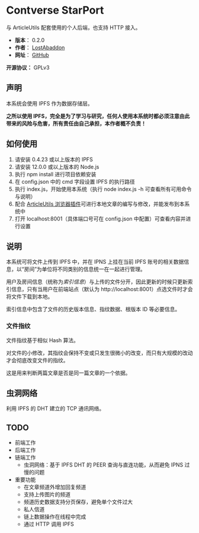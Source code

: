 # Contverse StarPort

与 ArticleUtils 配套使用的个人后端，也支持 HTTP 接入。

- **版本**： 0.2.0
- **作者**： [LostAbaddon](mailto:lostabaddon@gmail.com)
- **网址**： [GitHub](https://github.com/LostAbaddon/ArticlePort)

**开源协议：** GPLv3

## 声明

本系统会使用 IPFS 作为数据存储层。

**之所以使用 IPFS，完全是为了学习与研究，任何人使用本系统时都必须注意由此带来的风险与危害，所有责任由自己承担，本作者概不负责！**

## 如何使用

1.	请安装 0.4.23 或以上版本的 IPFS
2.	请安装 12.0.0 或以上版本的 Node.js
3.	执行 npm install 进行项目依赖安装
4.	在 config.json 中的 cmd 字段设置 IPFS 的执行路径
5.	执行 index.js，开始使用本系统（执行 node index.js -h 可查看所有可用命令与说明）
6.	配合 [ArticleUtils 浏览器插件](https://github.com/LostAbaddon/ArticleUtils)可进行本地文章的编写与修改，并能发布到本系统中
7.	打开 localhost:8001（具体端口号可在 config.json 中配置）可查看内容并进行设置

## 说明

本系统可将文件上传到 IPFS 中，并在 IPNS 上挂在当前 IPFS 账号的相关数据信息，以“房间”为单位将不同类别的信息统一在一起进行管理。

用户及房间信息（统称为*索引信息*）与上传的文件分开，因此更新的时候只更新索引信息，只有当用户在前端站点（默认为 http://localhost:8001）点选文件时才会将文件下载到本地。

索引信息中包含了文件的历史版本信息、指纹数据、根版本 ID 等必要信息。

### 文件指纹

文件指纹基于相似 Hash 算法。

对文件的小修改，其指纹会保持不变或只发生很微小的改变，而只有大规模的改动才会彻底改变文件的指纹。

这是用来判断两篇文章是否是同一篇文章的一个依据。

## 虫洞网络

利用 IPFS 的 DHT 建立的 TCP 通讯网络。

## TODO

+	前端工作
+	后端工作
+	链端工作
	-	虫洞网络：基于 IPFS DHT 的 PEER 查询与直连功能，从而避免 IPNS 过慢的问题
+	重要功能
	-	在文章频道外增加回复频道
	-	支持上传图片的频道
	-	频道历史数据支持分页保存，避免单个文件过大
	-	私人信道
	-	链上数据操作在线程中完成
	-	通过 HTTP 调用 IPFS